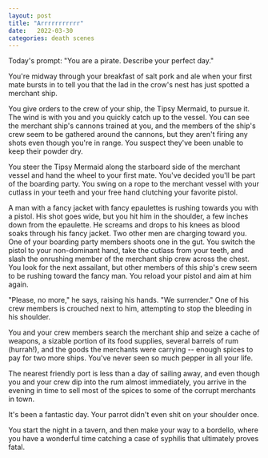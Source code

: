```yaml
---
layout: post
title: "Arrrrrrrrrrr"
date:   2022-03-30
categories: death scenes
---
```

Today's prompt: "You are a pirate. Describe your perfect day."

You're midway through your breakfast of salt pork and ale when your first mate bursts in to tell you that the lad in the crow's nest has just spotted a merchant ship. 

You give orders to the crew of your ship, the Tipsy Mermaid, to pursue it. The wind is with you and you quickly catch up to the vessel. You can see the merchant ship's cannons trained at you, and the members of the ship's crew seem to be gathered around the cannons, but they aren't firing any shots even though you're in range. You suspect they've been unable to keep their powder dry.

You steer the Tipsy Mermaid along the starboard side of the merchant vessel and hand the wheel to your first mate. You've decided you'll be part of the boarding party. You swing on a rope to the merchant vessel with your cutlass in your teeth and your free hand clutching your favorite pistol.

A man with a fancy jacket with fancy epaulettes is rushing towards you with a pistol. His shot goes wide, but you hit him in the shoulder, a few inches down from the epaulette. He screams and drops to his knees as blood soaks through his fancy jacket. Two other men are charging toward you. One of your boarding party members shoots one in the gut. You switch the pistol to your non-dominant hand, take the cutlass from your teeth, and slash the onrushing member of the merchant ship crew across the chest. You look for the next assailant, but other members of this ship's crew seem to be rushing toward the fancy man. You reload your pistol and aim at him again.

"Please, no more," he says, raising his hands. "We surrender." One of his crew members is crouched next to him, attempting to stop the bleeding in his shoulder.

You and your crew members search the merchant ship and seize a cache of weapons, a sizable portion of its food supplies, several barrels of rum (hurrah!), and the goods the merchants were carrying -- enough spices to pay for two more ships. You've never seen so much pepper in all your life.

The nearest friendly port is less than a day of sailing away, and even though you and your crew dip into the rum almost immediately, you arrive in the evening in time to sell most of the spices to some of the corrupt merchants in town. 

It's been a fantastic day. Your parrot didn't even shit on your shoulder once.

You start the night in a tavern, and then make your way to a bordello, where you have a wonderful time catching a case of syphilis that ultimately proves fatal.

